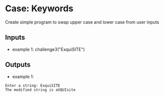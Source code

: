 # Case: Keywords
Create simple program to swap upper case and lower case from user inputs
## Inputs
 - example 1:
challenge3("ExquiSITE")
## Outputs
 - example 1:
```
Enter a string: ExquiSITE
The modified string is eXQUIsite
```